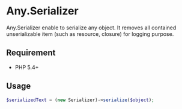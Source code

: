 Any.Serializer
===============

Any.Serializer enable to serialize any object. It removes all contained unserializable item (such as resource, closure) for logging purpose.

Requirement
-----------

 * PHP 5.4+

Usage
-----
```php
$serializedText = (new Serializer)->serialize($object);
```